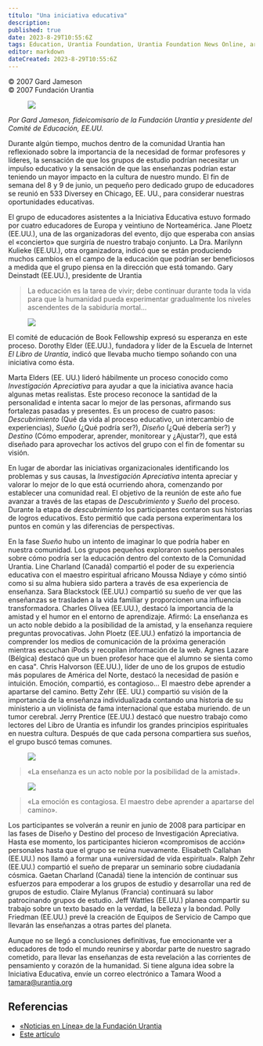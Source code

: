 ```yaml
---
título: "Una iniciativa educativa"
description: 
published: true
date: 2023-8-29T10:55:6Z
tags: Education, Urantia Foundation, Urantia Foundation News Online, article
editor: markdown
dateCreated: 2023-8-29T10:55:6Z
---
```


<p class="v-card tema v-sheet--gris claro aclarar-3 px-2">© 2007 Gard Jameson<br>© 2007 Fundación Urantia</p>


<figure id="Figure_1" class="image urantiapedia image-style-align-left">
<img src="/image/article/UF_News_Online/2007_09/017.jpg">
</figure>

_Por Gard Jameson, fideicomisario de la Fundación Urantia y presidente del Comité de Educación, EE.UU._

Durante algún tiempo, muchos dentro de la comunidad Urantia han reflexionado sobre la importancia de la necesidad de formar profesores y líderes, la sensación de que los grupos de estudio podrían necesitar un impulso educativo y la sensación de que las enseñanzas podrían estar teniendo un mayor impacto en la cultura de nuestro mundo. El fin de semana del 8 y 9 de junio, un pequeño pero dedicado grupo de educadores se reunió en 533 Diversey en Chicago, EE. UU., para considerar nuestras oportunidades educativas.

El grupo de educadores asistentes a la Iniciativa Educativa estuvo formado por cuatro educadores de Europa y veintiuno de Norteamérica. Jane Ploetz (EE.UU.), una de las organizadoras del evento, dijo que esperaba con ansias el «concierto» que surgiría de nuestro trabajo conjunto. La Dra. Marilynn Kulieke (EE.UU.), otra organizadora, indicó que se están produciendo muchos cambios en el campo de la educación que podrían ser beneficiosos a medida que el grupo piensa en la dirección que está tomando. Gary Deinstadt (EE.UU.), presidente de Urantia

> La educación es la tarea de vivir; debe continuar durante toda la vida para que la humanidad pueda experimentar gradualmente los niveles ascendentes de la sabiduría mortal...

<figure id="Figure_2" class="image urantiapedia">
<img src="/image/article/UF_News_Online/2007_09/029.jpg">
</figure>

El comité de educación de Book Fellowship expresó su esperanza en este proceso. Dorothy Elder (EE.UU.), fundadora y líder de la Escuela de Internet _El Libro de Urantia_, indicó que llevaba mucho tiempo soñando con una iniciativa como ésta.

Marta Elders (EE. UU.) lideró hábilmente un proceso conocido como _Investigación Apreciativa_ para ayudar a que la iniciativa avance hacia algunas metas realistas. Este proceso reconoce la santidad de la personalidad e intenta sacar lo mejor de las personas, afirmando sus fortalezas pasadas y presentes. Es un proceso de cuatro pasos: _Descubrimiento_ (Qué da vida al proceso educativo, un intercambio de experiencias), _Sueño_ (¿Qué podría ser?), _Diseño_ (¿Qué debería ser?) y _Destino_ (Cómo empoderar, aprender, monitorear y ¿Ajustar?), que está diseñado para aprovechar los activos del grupo con el fin de fomentar su visión.

En lugar de abordar las iniciativas organizacionales identificando los problemas y sus causas, la _Investigación Apreciativa_ intenta apreciar y valorar lo mejor de lo que está ocurriendo ahora, comenzando por establecer una comunidad real. El objetivo de la reunión de este año fue avanzar a través de las etapas de _Descubrimiento_ y _Sueño_ del proceso. Durante la etapa de _descubrimiento_ los participantes contaron sus historias de logros educativos. Esto permitió que cada persona experimentara los puntos en común y las diferencias de perspectivas.

En la fase _Sueño_ hubo un intento de imaginar lo que podría haber en nuestra comunidad. Los grupos pequeños exploraron sueños personales sobre cómo podría ser la educación dentro del contexto de la Comunidad Urantia. Line Charland (Canadá) compartió el poder de su experiencia educativa con el maestro espiritual africano Moussa Ndiaye y cómo sintió como si su alma hubiera sido partera a través de esa experiencia de enseñanza. Sara Blackstock (EE.UU.) compartió su sueño de ver que las enseñanzas se trasladen a la vida familiar y proporcionen una influencia transformadora. Charles Olivea (EE.UU.), destacó la importancia de la amistad y el humor en el entorno de aprendizaje. Afirmó: La enseñanza es un acto noble debido a la posibilidad de la amistad, y la enseñanza requiere preguntas provocativas. John Ploetz (EE.UU.) enfatizó la importancia de comprender los medios de comunicación de la próxima generación mientras escuchan iPods y recopilan información de la web. Agnes Lazare (Bélgica) destacó que un buen profesor hace que el alumno se sienta como en casa". Chris Halvorson (EE.UU.), líder de uno de los grupos de estudio más populares de América del Norte, destacó la necesidad de pasión e intuición. Emoción, compartió, es contagioso... El maestro debe aprender a apartarse del camino. Betty Zehr (EE. UU.) compartió su visión de la importancia de la enseñanza individualizada contando una historia de su ministerio a un violinista de fama internacional que estaba muriendo. de un tumor cerebral. Jerry Prentice (EE.UU.) destacó que nuestro trabajo como lectores del Libro de Urantia es infundir los grandes principios espirituales en nuestra cultura. Después de que cada persona compartiera sus sueños, el grupo buscó temas comunes.

<figure id="Figure_3" class="image urantiapedia">
<img src="/image/article/UF_News_Online/2007_09/022.jpg">
</figure>

> «La enseñanza es un acto noble por la posibilidad de la amistad».

<figure id="Figure_4" class="image urantiapedia">
<img src="/image/article/UF_News_Online/2007_09/024.jpg">
</figure>

> «La emoción es contagiosa. El maestro debe aprender a apartarse del camino».

Los participantes se volverán a reunir en junio de 2008 para participar en las fases de Diseño y Destino del proceso de Investigación Apreciativa. Hasta ese momento, los participantes hicieron «compromisos de acción» personales hasta que el grupo se reúna nuevamente. Elisabeth Callahan (EE.UU.) nos llamó a formar una «universidad de vida espiritual». Ralph Zehr (EE.UU.) compartió el sueño de preparar un seminario sobre ciudadanía cósmica. Gaetan Charland (Canadá) tiene la intención de continuar sus esfuerzos para empoderar a los grupos de estudio y desarrollar una red de grupos de estudio. Claire Mylanus (Francia) continuará su labor patrocinando grupos de estudio. Jeff Wattles (EE.UU.) planea compartir su trabajo sobre un texto basado en la verdad, la belleza y la bondad. Polly Friedman (EE.UU.) prevé la creación de Equipos de Servicio de Campo que llevarán las enseñanzas a otras partes del planeta.

Aunque no se llegó a conclusiones definitivas, fue emocionante ver a educadores de todo el mundo reunirse y abordar parte de nuestro sagrado cometido, para llevar las enseñanzas de esta revelación a las corrientes de pensamiento y corazón de la humanidad. Si tiene alguna idea sobre la Iniciativa Educativa, envíe un correo electrónico a Tamara Wood a tamara@urantia.org


## Referencias

- [«Noticias en Línea» de la Fundación Urantia](https://www.urantia.org/es/fundacion-urantia/archivos-de-boletin)
- [Este artículo](https://www.urantia.org/news/2007-09/educational-initiative)


